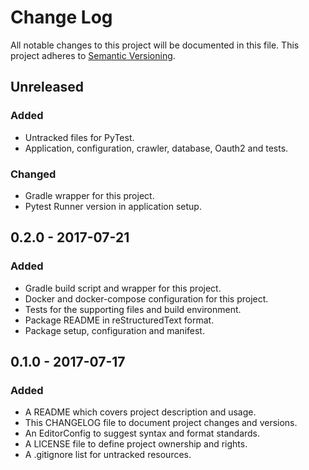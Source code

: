 # Change Log

All notable changes to this project will be documented in this file. This
project adheres to [Semantic Versioning](http://semver.org).

## Unreleased

### Added

  - Untracked files for PyTest.
  - Application, configuration, crawler, database, Oauth2 and tests.

### Changed

  - Gradle wrapper for this project.
  - Pytest Runner version in application setup.

## 0.2.0 - 2017-07-21

### Added

  - Gradle build script and wrapper for this project.
  - Docker and docker-compose configuration for this project.
  - Tests for the supporting files and build environment.
  - Package README in reStructuredText format.
  - Package setup, configuration and manifest.

## 0.1.0 - 2017-07-17

### Added

  - A README which covers project description and usage.
  - This CHANGELOG file to document project changes and versions.
  - An EditorConfig to suggest syntax and format standards.
  - A LICENSE file to define project ownership and rights.
  - A .gitignore list for untracked resources.
